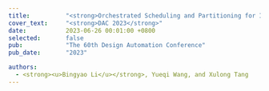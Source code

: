 ```yaml
---
title:          "<strong>Orchestrated Scheduling and Partitioning for Improved Address Translation in GPUs</strong>"
cover_text:     "<strong>DAC 2023</strong>"
date:           2023-06-26 00:01:00 +0800
selected:       false
pub:            "The 60th Design Automation Conference"
pub_date:       "2023"

authors:
  - <strong><u>Bingyao Li</u></strong>, Yueqi Wang, and Xulong Tang
---
```

